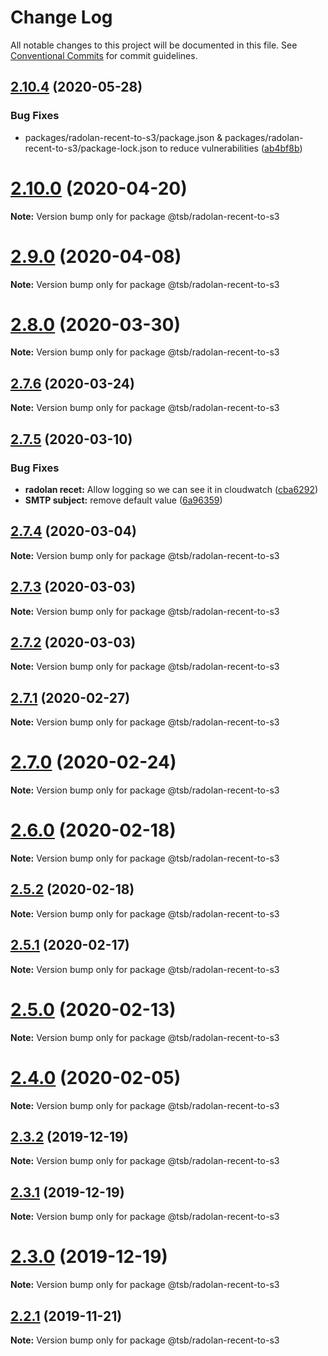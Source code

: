 # Change Log

All notable changes to this project will be documented in this file.
See [Conventional Commits](https://conventionalcommits.org) for commit guidelines.

## [2.10.4](https://github.com/technologiestiftung/flusshygiene-radolan-recent-to-s3/compare/v2.10.0...v2.10.4) (2020-05-28)


### Bug Fixes

* packages/radolan-recent-to-s3/package.json & packages/radolan-recent-to-s3/package-lock.json to reduce vulnerabilities ([ab4bf8b](https://github.com/technologiestiftung/flusshygiene-radolan-recent-to-s3/commit/ab4bf8bcff514545387d5a0f588ac7a60e8e6989))





# [2.10.0](https://github.com/technologiestiftung/flusshygiene-radolan-recent-to-s3/compare/v2.9.0...v2.10.0) (2020-04-20)

**Note:** Version bump only for package @tsb/radolan-recent-to-s3





# [2.9.0](https://github.com/technologiestiftung/flusshygiene-radolan-recent-to-s3/compare/v2.8.0...v2.9.0) (2020-04-08)

**Note:** Version bump only for package @tsb/radolan-recent-to-s3





# [2.8.0](https://github.com/technologiestiftung/flusshygiene-radolan-recent-to-s3/compare/v2.7.6...v2.8.0) (2020-03-30)

**Note:** Version bump only for package @tsb/radolan-recent-to-s3





## [2.7.6](https://github.com/technologiestiftung/flusshygiene-radolan-recent-to-s3/compare/v2.7.5...v2.7.6) (2020-03-24)

**Note:** Version bump only for package @tsb/radolan-recent-to-s3





## [2.7.5](https://github.com/technologiestiftung/flusshygiene-radolan-recent-to-s3/compare/v2.7.4...v2.7.5) (2020-03-10)


### Bug Fixes

* **radolan recet:** Allow logging so we can see it in cloudwatch ([cba6292](https://github.com/technologiestiftung/flusshygiene-radolan-recent-to-s3/commit/cba629261c5033eec825073ac82202b95fbb2114))
* **SMTP subject:** remove default value ([6a96359](https://github.com/technologiestiftung/flusshygiene-radolan-recent-to-s3/commit/6a9635942f6d16112f321d5433ee3464c1f7def6))





## [2.7.4](https://github.com/technologiestiftung/flusshygiene-radolan-recent-to-s3/compare/v2.7.3...v2.7.4) (2020-03-04)

**Note:** Version bump only for package @tsb/radolan-recent-to-s3





## [2.7.3](https://github.com/technologiestiftung/flusshygiene-radolan-recent-to-s3/compare/v2.7.1...v2.7.3) (2020-03-03)

**Note:** Version bump only for package @tsb/radolan-recent-to-s3





## [2.7.2](https://github.com/technologiestiftung/flusshygiene-radolan-recent-to-s3/compare/v2.7.1...v2.7.2) (2020-03-03)

**Note:** Version bump only for package @tsb/radolan-recent-to-s3





## [2.7.1](https://github.com/technologiestiftung/flusshygiene-radolan-recent-to-s3/compare/v2.7.0...v2.7.1) (2020-02-27)

**Note:** Version bump only for package @tsb/radolan-recent-to-s3





# [2.7.0](https://github.com/technologiestiftung/flusshygiene-radolan-recent-to-s3/compare/v2.6.0...v2.7.0) (2020-02-24)

**Note:** Version bump only for package @tsb/radolan-recent-to-s3





# [2.6.0](https://github.com/technologiestiftung/flusshygiene-radolan-recent-to-s3/compare/v2.5.2...v2.6.0) (2020-02-18)

**Note:** Version bump only for package @tsb/radolan-recent-to-s3





## [2.5.2](https://github.com/technologiestiftung/flusshygiene-radolan-recent-to-s3/compare/v2.5.1...v2.5.2) (2020-02-18)

**Note:** Version bump only for package @tsb/radolan-recent-to-s3





## [2.5.1](https://github.com/technologiestiftung/flusshygiene-radolan-recent-to-s3/compare/v2.5.0...v2.5.1) (2020-02-17)

**Note:** Version bump only for package @tsb/radolan-recent-to-s3





# [2.5.0](https://github.com/technologiestiftung/flusshygiene-radolan-recent-to-s3/compare/v2.4.0...v2.5.0) (2020-02-13)

**Note:** Version bump only for package @tsb/radolan-recent-to-s3





# [2.4.0](https://github.com/technologiestiftung/flusshygiene-radolan-recent-to-s3/compare/v2.3.2...v2.4.0) (2020-02-05)

**Note:** Version bump only for package @tsb/radolan-recent-to-s3





## [2.3.2](https://github.com/technologiestiftung/flusshygiene-radolan-recent-to-s3/compare/v2.3.1...v2.3.2) (2019-12-19)

**Note:** Version bump only for package @tsb/radolan-recent-to-s3





## [2.3.1](https://github.com/technologiestiftung/flusshygiene-radolan-recent-to-s3/compare/v2.3.0...v2.3.1) (2019-12-19)

**Note:** Version bump only for package @tsb/radolan-recent-to-s3





# [2.3.0](https://github.com/technologiestiftung/flusshygiene-radolan-recent-to-s3/compare/v2.2.1...v2.3.0) (2019-12-19)

**Note:** Version bump only for package @tsb/radolan-recent-to-s3





## [2.2.1](https://github.com/technologiestiftung/flusshygiene-radolan-recent-to-s3/compare/v2.2.0...v2.2.1) (2019-11-21)

**Note:** Version bump only for package @tsb/radolan-recent-to-s3
